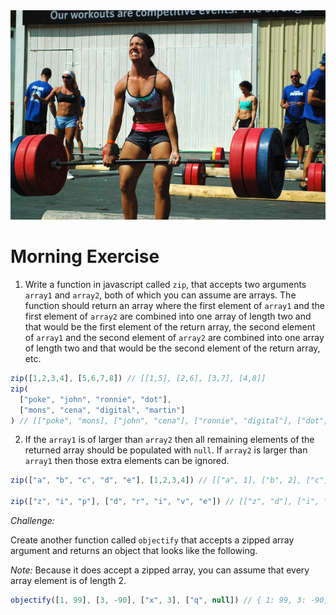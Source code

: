 <img src="deadlift.jpg" style="width: 1000px">

# Morning Exercise

1. Write a function in javascript called `zip`, that accepts two arguments `array1` and `array2`, both of which you can assume are arrays. The function should return an array where the first element of `array1` and the first element of `array2` are combined into one array of length two and that would be the first element of the return array, the second element of `array1` and the second element of `array2` are combined into one array of length two and that would be the second element of the return array, etc.

```js
zip([1,2,3,4], [5,6,7,8]) // [[1,5], [2,6], [3,7], [4,8]]
zip(
  ["poke", "john", "ronnie", "dot"],
  ["mons", "cena", "digital", "martin"]
) // [["poke", "mons], ["john", "cena"], ["ronnie", "digital"], ["dot", "martin"]]
```

2. If the `array1` is of larger than `array2` then all remaining elements of the returned array should be populated with `null`. If `array2` is larger than `array1` then those extra elements can be ignored.

```js
zip(["a", "b", "c", "d", "e"], [1,2,3,4]) // [["a", 1], ["b", 2], ["c", 3], ["d", 4], ["e", null]]

zip(["z", "i", "p"], ["d", "r", "i", "v", "e"]) // [["z", "d"], ["i", "r"], ["p", "i"]]
```

*Challenge:*

Create another function called `objectify` that accepts a zipped array argument and returns an object that looks like the following. 

*Note:* Because it does accept a zipped array, you can assume that every array element is of length 2.

```js
objectify([1, 99], [3, -90], ["x", 3], ["q", null]) // { 1: 99, 3: -90, x: 3, q: null}
```